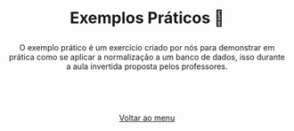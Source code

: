 # <p align="center"> Exemplos Práticos 📖</p>
 <p align="center"> O exemplo prático é um exercício criado por nós para demonstrar em prática como se aplicar a normalização a um banco de dados, isso durante a aula invertida proposta pelos professores.</p>

&nbsp;

&nbsp;
<p align="center"> <a href="https://github.com/Marcaum04/Normalizacao-G2M/">Voltar ao menu</a> </p>
